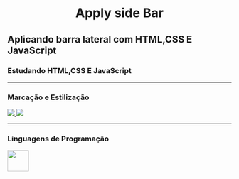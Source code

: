 <h1 align="center">Apply side Bar</h1>

## Aplicando barra lateral com HTML,CSS E JavaScript

### Estudando HTML,CSS E JavaScript

<hr>
<h3 align="left" >Marcação e Estilização</h3>
<a href="https://www.w3.org/html/" target="_blank"> <img src="https://img.icons8.com/color/48/000000/html-5.png"/> </a> 
<a href="https://www.w3schools.com/css/" target="_blank"> <img src="https://img.icons8.com/color/48/000000/css3.png"/> </a> 

<hr>
<h3 align="left" >Linguagens de Programação</h3>
<a href="https://developer.mozilla.org/en-US/docs/Web/JavaScript" target="_blank"> <img src="https://img.icons8.com/color/48/000000/javascript.png"  width="48" height="48"/></a> 


